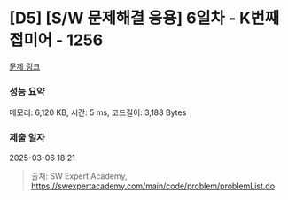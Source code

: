 # [D5] [S/W 문제해결 응용] 6일차 - K번째 접미어 - 1256 

[문제 링크](https://swexpertacademy.com/main/code/problem/problemDetail.do?contestProbId=AV18GHd6IskCFAZN) 

### 성능 요약

메모리: 6,120 KB, 시간: 5 ms, 코드길이: 3,188 Bytes

### 제출 일자

2025-03-06 18:21



> 출처: SW Expert Academy, https://swexpertacademy.com/main/code/problem/problemList.do
